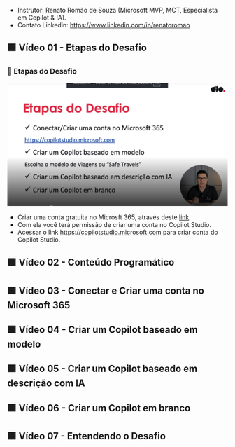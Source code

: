 
- Instrutor: Renato Romão de Souza (Microsoft MVP, MCT, Especialista em Copilot & IA).
- Contato Linkedin: https://www.linkedin.com/in/renatoromao

## 🟩 Vídeo 01 - Etapas do Desafio

### 🧭 Etapas do Desafio 

<p align="center">
    <img src="images/image.png" alt="" width="840">
</p>

- Criar uma conta gratuita no Microsft 365, através deste [link](https://copilot.microsoft.com/chats/v1Ed4quJJ6RGC3asffb1H#:~:text=Criar%20uma%20conta%20gratuita%20no,.).
- Com ela você terá permissão de criar uma conta no Copilot Studio.
- Acessar o link https://copilotstudio.microsoft.com para criar conta do Copilot Studio.

## 🟩 Vídeo 02 - Conteúdo Programático

## 🟩 Vídeo 03 - Conectar e Criar uma conta no Microsoft 365

## 🟩 Vídeo 04 - Criar um Copilot baseado em modelo

## 🟩 Vídeo 05 - Criar um Copilot baseado em descrição com IA

## 🟩 Vídeo 06 - Criar um Copilot em branco

## 🟩 Vídeo 07 - Entendendo o Desafio